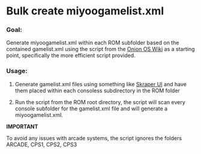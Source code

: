 # Bulk create miyoogamelist.xml

### Goal:
Generate miyoogamelist.xml within each ROM subfolder based on the contained gamelist.xml using the script from the [Onion OS Wiki](https://onionui.github.io/docs/faq#how-can-i-use-a-miyoogamelistxml-to-customize-game-names) as a starting point, specifically the more efficient script provided. 

### Usage:
1. Generate gamelist.xml files using something like [Skraper UI](https://www.skraper.net/) and have them placed within each consoless subdirectory in the ROM folder

2. Run the script from the ROM root directory, the script will scan every console subfolder for the gamelist.xml file and will generate a miyoogamelist.xml.


**IMPORTANT**

To avoid any issues with arcade systems, the script ignores the folders ARCADE, CPS1, CPS2, CPS3
